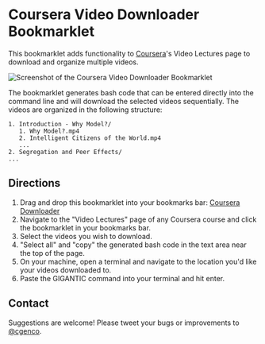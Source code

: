 # Coursera Video Downloader Bookmarklet

This bookmarklet adds functionality to [Coursera](http://coursera.org)'s Video Lectures page to download and organize multiple videos. 

 ![Screenshot of the Coursera Video Downloader Bookmarklet](Coursera-Video-Downloader-Bookmarklet/raw/master/screenshot.png)

The bookmarklet generates bash code that can be entered directly into the command line and will download the selected videos sequentially. The videos are organized in the following structure:

    1. Introduction - Why Model?/
       1. Why Model?.mp4
       2. Intelligent Citizens of the World.mp4
       ...
    2. Segregation and Peer Effects/
    ...

## Directions

1. Drag and drop this bookmarklet into your bookmarks bar: <a href="javascript:((function()%7Bvar%20s%3Ddocument.createElement('script')%3Bs.setAttribute('type'%2C'text%2Fjavascript')%3Bs.setAttribute('charset'%2C'UTF-8')%3Bs.setAttribute('src'%2C%22https%3A%2F%2Fraw.github.com%2Fchristiangenco%2FCoursera-Video-Downloader-Bookmarklet%2Fmaster%2Fcoursera_downloader.js%22)%3Bdocument.documentElement.appendChild(s)%3B%7D)())">Coursera Downloader</a>
2. Navigate to the "Video Lectures" page of any Coursera course and click the bookmarklet in your bookmarks bar.
3. Select the videos you wish to download.
4. "Select all" and "copy" the generated bash code in the text area near the top of the page.
5. On your machine, open a terminal and navigate to the location you'd like your videos downloaded to.
6. Paste the GIGANTIC command into your terminal and hit enter.

## Contact

Suggestions are welcome! Please tweet your bugs or improvements to [@cgenco](http://twitter.com/cgenco).